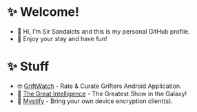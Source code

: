 # ✨ Welcome!
- 👋 Hi, I’m Sir Sandalots and this is my personal GitHub profile.
- 🍹 Enjoy your stay and have fun!

# ✨ Stuff
- 🤓 [GriftWatch](https://github.com/Sandalots/GriftWatch/tree/main) - Rate & Curate Grifters Android Application.
- 🧑‍ [The Great Intelligence](https://www.sandymacdonald.co.uk) - The Greatest Show in the Galaxy!
- 🤫 [Mystify](https://github.com/Sandalots/Mystify) - Bring your own device encryption client(s).

<!---
Sandalots/Sandalots is a ✨ special ✨ repository because its `README.md` (this file) appears on your GitHub profile.
You can click the Preview link to take a look at your changes.
--->
